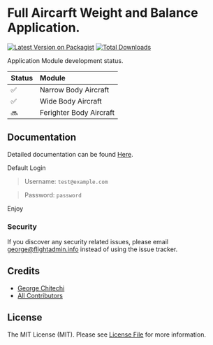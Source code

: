 # Full Aircarft Weight and Balance Application.

[![Latest Version on Packagist](https://img.shields.io/packagist/v/flightsadmin/flightadmin.svg?style=flat-square)](https://packagist.org/packages/flightsadmin/flightadmin)
[![Total Downloads](https://img.shields.io/packagist/dt/flightsadmin/flightadmin.svg?style=flat-square)](https://packagist.org/packages/flightsadmin/flightadmin)

Application Module development status.

| Status | Module |
|:------ |:------|
| ✅ | Narrow Body Aircraft |
| ✅ | Wide Body Aircraft |
| 🔜 | Ferighter Body Aircraft |

## Documentation

Detailed documentation can be found [Here](https://docs.flightadmin.info/).

Default Login

   > Username: `test@example.com`

   > Password: `password`

Enjoy

### Security

If you discover any security related issues, please email george@flightadmin.info instead of using the issue tracker.

## Credits

-   [George Chitechi](https://github.com/flightsadmin)
-   [All Contributors](../../contributors)

## License

The MIT License (MIT). Please see [License File](LICENSE.md) for more information.

